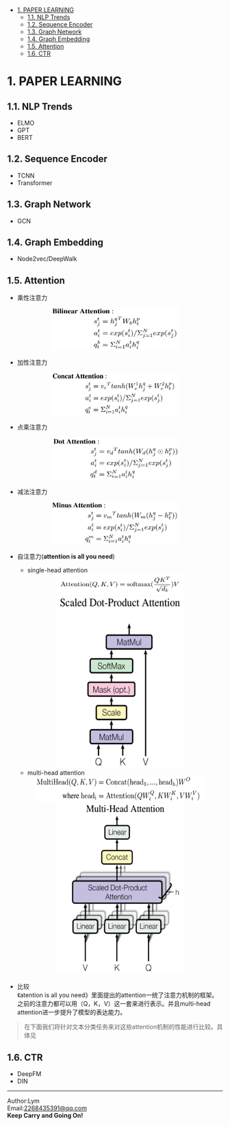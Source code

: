 
<!-- TOC -->

- [1. PAPER LEARNING](#1-paper-learning)
  - [1.1. NLP Trends](#11-nlp-trends)
  - [1.2. Sequence Encoder](#12-sequence-encoder)
  - [1.3. Graph Network](#13-graph-network)
  - [1.4. Graph Embedding](#14-graph-embedding)
  - [1.5. Attention](#15-attention)
  - [1.6. CTR](#16-ctr)

<!-- /TOC -->

# 1. PAPER LEARNING

## 1.1. NLP Trends

- ELMO
- GPT
- BERT

## 1.2. Sequence Encoder

- TCNN
- Transformer

## 1.3. Graph Network

- GCN

## 1.4. Graph Embedding

- Node2vec/DeepWalk

## 1.5. Attention

- 乘性注意力
<div align=center><img width="300" height="100" src="Attention/fig/bilinear_attention.png"/></div>

- 加性注意力
<div align=center><img width="300" height="100" src="Attention/fig/concat_attention.png"/></div>

- 点乘注意力
<div align=center><img width="300" height="100" src="Attention/fig/dot_attention.png"/></div>

- 减法注意力
<div align=center><img width="300" height="100" src="Attention/fig/minus_attention.png"/></div>

- 自注意力(**attention is all you need**)
    - single-head attention
    <div align=center><img width="300" height="50" src="Attention/fig/single_head_attention_expression.png"/></div>
    <div align=center><img width="300" height="400" src="Attention/fig/single_head_attention_graph.png"/></div>

    - multi-head attention
    <div align=center><img width="400" height="60" src="Attention/fig/multi_head_attention_expression.png"/></div>
    <div align=center><img width="300" height="400" src="Attention/fig/multi_head_attention_graph.png"/></div>

- 比较  
《atention is all you need》里面提出的attention一统了注意力机制的框架。之前的注意力都可以用（Q，K，V）这一套来进行表示。并且multi-head attention进一步提升了模型的表达能力。  
> 在下面我们将针对文本分类任务来对这些attention机制的性能进行比较。具体见

## 1.6. CTR

- DeepFM
- DIN

***
Author:Lym  
Email:2268435391@qq.com  
**Keep Carry and Going On!**